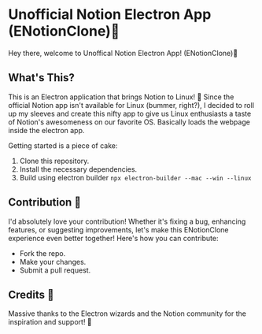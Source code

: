 # Unofficial Notion Electron App (ENotionClone)🚀

Hey there, welcome to Unoffical Notion Electron App! (ENotionClone)🎉

## What's This?

This is an Electron application that brings Notion to Linux! 🌟 Since the official Notion app isn't available for Linux (bummer, right?), I decided to roll up my sleeves and create this nifty app to give us Linux enthusiasts a taste of Notion's awesomeness on our favorite OS.
Basically loads the webpage inside the electron app.

Getting started is a piece of cake:

1. Clone this repository.
2. Install the necessary dependencies.
3. Build using electron builder  ```npx electron-builder --mac --win --linux```    

## Contribution 🙌

I'd absolutely love your contribution! Whether it's fixing a bug, enhancing features, or suggesting improvements, let's make this ENotionClone experience even better together! Here's how you can contribute:
- Fork the repo.
- Make your changes.
- Submit a pull request.

## Credits 🙏
Massive thanks to the Electron wizards and the Notion community for the inspiration and support! 🌟
